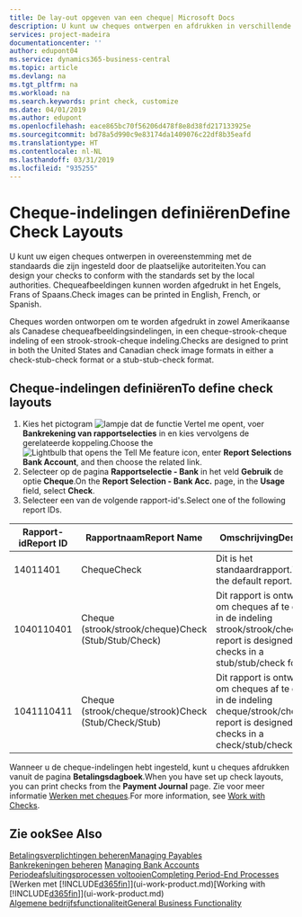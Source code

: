 ```yaml
---
title: De lay-out opgeven van een cheque| Microsoft Docs
description: U kunt uw cheques ontwerpen en afdrukken in verschillende indelingen, om te voldoen aan standaards.
services: project-madeira
documentationcenter: ''
author: edupont04
ms.service: dynamics365-business-central
ms.topic: article
ms.devlang: na
ms.tgt_pltfrm: na
ms.workload: na
ms.search.keywords: print check, customize
ms.date: 04/01/2019
ms.author: edupont
ms.openlocfilehash: eace865bc70f56206d478f8e8d38fd217133925e
ms.sourcegitcommit: bd78a5d990c9e83174da1409076c22df8b35eafd
ms.translationtype: HT
ms.contentlocale: nl-NL
ms.lasthandoff: 03/31/2019
ms.locfileid: "935255"
---
```

# <a name="define-check-layouts"></a><span data-ttu-id="8f5f4-103">Cheque-indelingen definiëren</span><span class="sxs-lookup"><span data-stu-id="8f5f4-103">Define Check Layouts</span></span>
<span data-ttu-id="8f5f4-104">U kunt uw eigen cheques ontwerpen in overeenstemming met de standaards die zijn ingesteld door de plaatselijke autoriteiten.</span><span class="sxs-lookup"><span data-stu-id="8f5f4-104">You can design your checks to conform with the standards set by the local authorities.</span></span> <span data-ttu-id="8f5f4-105">Chequeafbeeldingen kunnen worden afgedrukt in het Engels, Frans of Spaans.</span><span class="sxs-lookup"><span data-stu-id="8f5f4-105">Check images can be printed in English, French, or Spanish.</span></span>

<span data-ttu-id="8f5f4-106">Cheques worden ontworpen om te worden afgedrukt in zowel Amerikaanse als Canadese chequeafbeeldingsindelingen, in een cheque-strook-cheque indeling of een strook-strook-cheque indeling.</span><span class="sxs-lookup"><span data-stu-id="8f5f4-106">Checks are designed to print in both the United States and Canadian check image formats in either a check-stub-check format or a stub-stub-check format.</span></span>

## <a name="to-define-check-layouts"></a><span data-ttu-id="8f5f4-107">Cheque-indelingen definiëren</span><span class="sxs-lookup"><span data-stu-id="8f5f4-107">To define check layouts</span></span>
1. <span data-ttu-id="8f5f4-108">Kies het pictogram ![lampje dat de functie Vertel me opent](media/ui-search/search_small.png "Vertel me wat u wilt doen"), voer **Bankrekening van rapportselecties** in en kies vervolgens de gerelateerde koppeling.</span><span class="sxs-lookup"><span data-stu-id="8f5f4-108">Choose the ![Lightbulb that opens the Tell Me feature](media/ui-search/search_small.png "Tell me what you want to do") icon, enter **Report Selections Bank Account**, and then choose the related link.</span></span>
2. <span data-ttu-id="8f5f4-109">Selecteer op de pagina **Rapportselectie - Bank** in het veld **Gebruik** de optie **Cheque**.</span><span class="sxs-lookup"><span data-stu-id="8f5f4-109">On the **Report Selection - Bank Acc.** page, in the **Usage** field, select **Check**.</span></span>
3. <span data-ttu-id="8f5f4-110">Selecteer een van de volgende rapport-id's.</span><span class="sxs-lookup"><span data-stu-id="8f5f4-110">Select one of the following report IDs.</span></span>

| <span data-ttu-id="8f5f4-111">Rapport-id</span><span class="sxs-lookup"><span data-stu-id="8f5f4-111">Report ID</span></span> | <span data-ttu-id="8f5f4-112">Rapportnaam</span><span class="sxs-lookup"><span data-stu-id="8f5f4-112">Report Name</span></span> | <span data-ttu-id="8f5f4-113">Omschrijving</span><span class="sxs-lookup"><span data-stu-id="8f5f4-113">Description</span></span> |
| --- | --- | --- |
| <span data-ttu-id="8f5f4-114">1401</span><span class="sxs-lookup"><span data-stu-id="8f5f4-114">1401</span></span> |<span data-ttu-id="8f5f4-115">Cheque</span><span class="sxs-lookup"><span data-stu-id="8f5f4-115">Check</span></span> |<span data-ttu-id="8f5f4-116">Dit is het standaardrapport.</span><span class="sxs-lookup"><span data-stu-id="8f5f4-116">This is the default report.</span></span> |
| <span data-ttu-id="8f5f4-117">10401</span><span class="sxs-lookup"><span data-stu-id="8f5f4-117">10401</span></span> |<span data-ttu-id="8f5f4-118">Cheque (strook/strook/cheque)</span><span class="sxs-lookup"><span data-stu-id="8f5f4-118">Check (Stub/Stub/Check)</span></span> |<span data-ttu-id="8f5f4-119">Dit rapport is ontworpen om cheques af te drukken in de indeling strook/strook/cheque.</span><span class="sxs-lookup"><span data-stu-id="8f5f4-119">This report is designed to print checks in a stub/stub/check format.</span></span> |
| <span data-ttu-id="8f5f4-120">10411</span><span class="sxs-lookup"><span data-stu-id="8f5f4-120">10411</span></span> |<span data-ttu-id="8f5f4-121">Cheque (strook/cheque/strook)</span><span class="sxs-lookup"><span data-stu-id="8f5f4-121">Check (Stub/Check/Stub)</span></span> |<span data-ttu-id="8f5f4-122">Dit rapport is ontworpen om cheques af te drukken in de indeling cheque/strook/cheque.</span><span class="sxs-lookup"><span data-stu-id="8f5f4-122">This report is designed to print checks in a check/stub/check format.</span></span> |

<span data-ttu-id="8f5f4-123">Wanneer u de cheque-indelingen hebt ingesteld, kunt u cheques afdrukken vanuit de pagina **Betalingsdagboek**.</span><span class="sxs-lookup"><span data-stu-id="8f5f4-123">When you have set up check layouts, you can print checks from the **Payment Journal** page.</span></span> <span data-ttu-id="8f5f4-124">Zie voor meer informatie [Werken met cheques](payables-how-work-checks.md).</span><span class="sxs-lookup"><span data-stu-id="8f5f4-124">For more information, see [Work with Checks](payables-how-work-checks.md).</span></span>

## <a name="see-also"></a><span data-ttu-id="8f5f4-125">Zie ook</span><span class="sxs-lookup"><span data-stu-id="8f5f4-125">See Also</span></span>
[<span data-ttu-id="8f5f4-126">Betalingsverplichtingen beheren</span><span class="sxs-lookup"><span data-stu-id="8f5f4-126">Managing Payables</span></span>](payables-manage-payables.md)  
<span data-ttu-id="8f5f4-127">[Bankrekeningen beheren](bank-manage-bank-accounts.md) </span><span class="sxs-lookup"><span data-stu-id="8f5f4-127">[Managing Bank Accounts](bank-manage-bank-accounts.md) </span></span>  
[<span data-ttu-id="8f5f4-128">Periodeafsluitingsprocessen voltooien</span><span class="sxs-lookup"><span data-stu-id="8f5f4-128">Completing Period-End Processes</span></span>](year-how-complete-period-end-processes.md)  
<span data-ttu-id="8f5f4-129">[Werken met [!INCLUDE[d365fin](includes/d365fin_md.md)]](ui-work-product.md)</span><span class="sxs-lookup"><span data-stu-id="8f5f4-129">[Working with [!INCLUDE[d365fin](includes/d365fin_md.md)]](ui-work-product.md)</span></span>  
[<span data-ttu-id="8f5f4-130">Algemene bedrijfsfunctionaliteit</span><span class="sxs-lookup"><span data-stu-id="8f5f4-130">General Business Functionality</span></span>](ui-across-business-areas.md)

